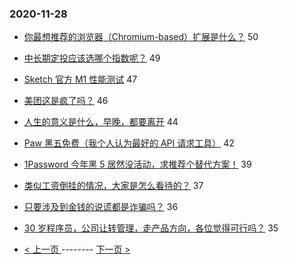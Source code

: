 ### 2020-11-28 
- [你最想推荐的浏览器（Chromium-based）扩展是什么？](https://www.v2ex.com/t/730033) 50
- [中长期定投应该选哪个指数呢？](https://www.v2ex.com/t/730037) 49
- [Sketch 官方 M1 性能测试](https://www.v2ex.com/t/729981) 47
- [美团这是疯了吗？](https://www.v2ex.com/t/730061) 46
- [人生的意义是什么，早晚，都要离开](https://www.v2ex.com/t/730129) 44
- [Paw 黑五免费（我个人认为最好的 API 请求工具）](https://www.v2ex.com/t/730048) 42
- [1Password 今年黑 5 居然没活动，求推荐个替代方案！](https://www.v2ex.com/t/730067) 39
- [类似工资倒挂的情况，大家是怎么看待的？](https://www.v2ex.com/t/730027) 37
- [只要涉及到金钱的说谎都是诈骗吗？](https://www.v2ex.com/t/730074) 36
- [30 岁程序员，公司让转管理，走产品方向，各位觉得可行吗？](https://www.v2ex.com/t/730053) 35 

- [ < 上一页 ](https://github.com/able8/v2ex-hot-record/blob/master/2020-11-27.md) -------- [ 下一页 > ](https://github.com/able8/v2ex-hot-record/blob/master/2020-11-29.md)